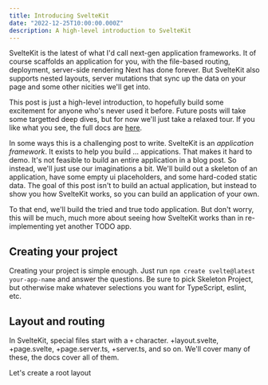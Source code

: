 ```yaml
---
title: Introducing SvelteKit
date: "2022-12-25T10:00:00.000Z"
description: A high-level introduction to SvelteKit
---
```


SvelteKit is the latest of what I'd call next-gen application frameworks. It of course scaffolds an application for you, with the file-based routing, deployment, server-side rendering Next has done forever. But SvelteKit also supports nested layouts, server mutations that sync up the data on your page and some other nicities we'll get into.

This post is just a high-level introduction, to hopefully build some excitement for anyone who's never used it before. Future posts will take some targetted deep dives, but for now we'll just take a relaxed tour. If you like what you see, the full docs are [here](https://kit.svelte.dev/docs/introduction).

In some ways this is a challenging post to write. SvelteKit is an _application framework_. It exists to help you build ... appications. That makes it hard to demo. It's not feasible to build an entire application in a blog post. So instead, we'll just use our imaginations a bit. We'll build out a skeleton of an application, have some empty ui placeholders, and some hard-coded static data. The goal of this post isn't to build an actual application, but instead to show you how SvelteKit works, so you can build an application of your own.

To that end, we'll build the tried and true todo application. But don't worry, this will be much, much more about seeing how SvelteKit works than in re-implementing yet another TODO app.

## Creating your project

Creating your project is simple enough. Just run `npm create svelte@latest your-app-name` and answer the questions. Be sure to pick Skeleton Project, but otherwise make whatever selections you want for TypeScript, eslint, etc.

## Layout and routing

In SvelteKit, special files start with a `+` character. +layout.svelte, +page.svelte, +page.server.ts, +server.ts, and so on. We'll cover many of these, the docs cover all of them.

Let's create a root layout
